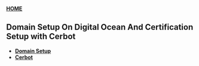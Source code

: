 [**HOME**](../index.md)


## Domain Setup On Digital Ocean And Certification Setup with Cerbot 


* <a href="https://tysker.github.io/Datamatiker3Semester.io/files/digitaloceansetup.pdf" target="_blank">**Domain Setup**</a>
* <a href="https://certbot.eff.org/" target="_blank" >**Cerbot**</a>

